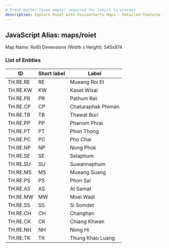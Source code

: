 ```yaml
---
# Front matter (even empty) required for Jekyll to process
description: Explore Roiet with FusionCharts Maps – Detailed features for seamless integration. Try now & enhance your data visualization today! 
---
```


## JavaScript Alias: maps/roiet

Map Name: RoiEt
Dimensions (Width x Height): 545x974

### List of Entities

| ID       | Short label | Label              |
| -------- | ----------- | ------------------ |
| TH.RE.RE | RE          | Mueang Roi Et      |
| TH.RE.KW | KW          | Kaset Wisai        |
| TH.RE.PR | PR          | Pathum Rat         |
| TH.RE.CP | CP          | Chaturaphak Phiman |
| TH.RE.TB | TB          | Thawat Buri        |
| TH.RE.PP | PP          | Phanom Phrai       |
| TH.RE.PT | PT          | Phon Thong         |
| TH.RE.PC | PC          | Pho Chai           |
| TH.RE.NP | NP          | Nong Phok          |
| TH.RE.SE | SE          | Selaphum           |
| TH.RE.SU | SU          | Suwannaphum        |
| TH.RE.MS | MS          | Mueang Suang       |
| TH.RE.PS | PS          | Phon Sai           |
| TH.RE.AS | AS          | At Samat           |
| TH.RE.MW | MW          | Moei Wadi          |
| TH.RE.SS | SS          | Si Somdet          |
| TH.RE.CH | CH          | Changhan           |
| TH.RE.CK | CK          | Chiang Khwan       |
| TH.RE.NH | NH          | Nong Hi            |
| TH.RE.TK | TK          | Thung Khao Luang   |
